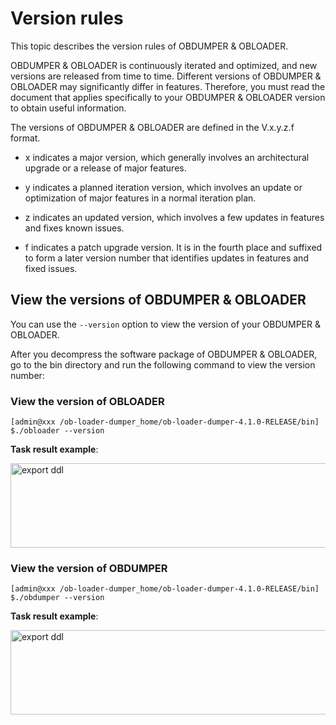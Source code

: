 # Version rules

This topic describes the version rules of OBDUMPER & OBLOADER.

OBDUMPER & OBLOADER is continuously iterated and optimized, and new versions are released from time to time. Different versions of OBDUMPER & OBLOADER may significantly differ in features. Therefore, you must read the document that applies specifically to your OBDUMPER & OBLOADER version to obtain useful information.

The versions of OBDUMPER & OBLOADER are defined in the V.x.y.z.f format.

* x indicates a major version, which generally involves an architectural upgrade or a release of major features.

* y indicates a planned iteration version, which involves an update or optimization of major features in a normal iteration plan.

* z indicates an updated version, which involves a few updates in features and fixes known issues.

* f indicates a patch upgrade version. It is in the fourth place and suffixed to form a later version number that identifies updates in features and fixed issues.

## View the versions of OBDUMPER & OBLOADER

You can use the `--version` option to view the version of your OBDUMPER & OBLOADER.


After you decompress the software package of OBDUMPER & OBLOADER, go to the bin directory and run the following command to view the version number:

### View the version of OBLOADER

```shell
[admin@xxx /ob-loader-dumper_home/ob-loader-dumper-4.1.0-RELEASE/bin]
$./obloader --version
```

**Task result example**:

<img src="https://obbusiness-private.oss-cn-shanghai.aliyuncs.com/doc/img/obloaderobdumper/400/obloader%20version.png" width = "560" height = "135" alt="export ddl" />

### View the version of OBDUMPER

```shell
[admin@xxx /ob-loader-dumper_home/ob-loader-dumper-4.1.0-RELEASE/bin]
$./obdumper --version
```

**Task result example**:

<img src="https://obbusiness-private.oss-cn-shanghai.aliyuncs.com/doc/img/obloaderobdumper/400/obdumper%20version.png" width = "560" height = "135" alt="export ddl" />